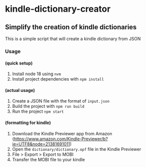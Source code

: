 # kindle-dictionary-creator
## Simplify the creation of kindle dictionaries

This is a simple script that will create a kindle dictionary from JSON

### Usage
#### (quick setup)
1. Install node 18 using `nvm`
2. Install project dependencies with `npm install`
#### (actual usage)
1. Create a JSON file with the format of `input.json`
2. Build the project with `npm run build`
3. Run the project `npm start`
#### (formatting for kindle)
1. Download the Kindle Previewer app from Amazon (https://www.amazon.com/Kindle-Previewer/b?ie=UTF8&node=21381691011)
2. Open the `dictionary/dictionary.opf` file in the Kindle Previewer
3. File > Export > Export to MOBI 
4. Transfer the MOBI file to your kindle




